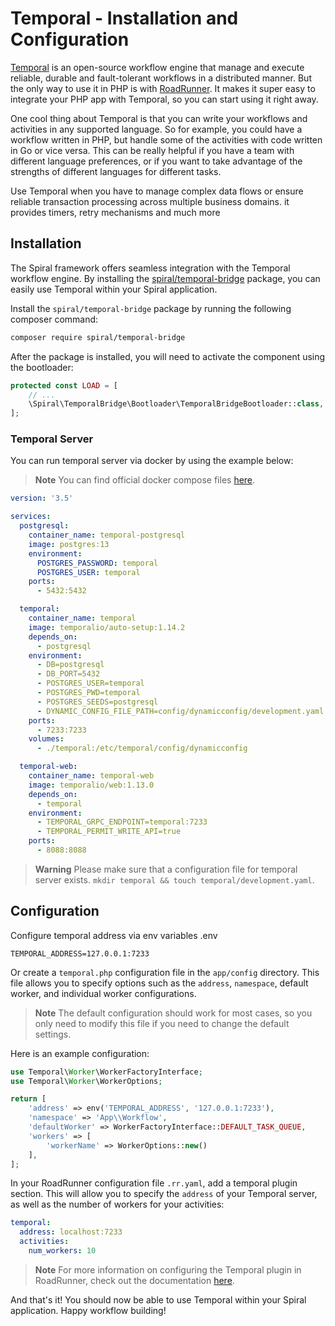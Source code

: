# Temporal - Installation and Configuration

[Temporal](https://temporal.io/) is an open-source workflow engine that manage and execute reliable, durable and
fault-tolerant workflows in a distributed manner. But the only way to use it in PHP is
with [RoadRunner](https://roadrunner.dev/docs/workflow-temporal). It makes it super easy to integrate your PHP app with
Temporal, so you can start using it right away.

One cool thing about Temporal is that you can write your workflows and activities in any supported language. So for
example, you could have a workflow written in PHP, but handle some of the activities with code written in Go or vice
versa. This can be really helpful if you have a team with different language preferences, or if you want to take
advantage of the strengths of different languages for different tasks.

Use Temporal when you have to manage complex data flows or ensure reliable transaction processing across multiple
business domains. it provides timers, retry mechanisms and much more

## Installation

The Spiral framework offers seamless integration with the Temporal workflow engine. By installing the
[spiral/temporal-bridge](https://github.com/spiral/temporal-bridge) package, you can easily use Temporal within your
Spiral application.

Install the `spiral/temporal-bridge` package by running the following composer command:

```bash
composer require spiral/temporal-bridge
```

After the package is installed, you will need to activate the component using the bootloader:

```php
protected const LOAD = [
    // ...
    \Spiral\TemporalBridge\Bootloader\TemporalBridgeBootloader::class,
];
```

### Temporal Server

You can run temporal server via docker by using the example below:

> **Note**
> You can find official docker compose files [here](https://github.com/temporalio/docker-compose).

```yaml
version: '3.5'

services:
  postgresql:
    container_name: temporal-postgresql
    image: postgres:13
    environment:
      POSTGRES_PASSWORD: temporal
      POSTGRES_USER: temporal
    ports:
      - 5432:5432

  temporal:
    container_name: temporal
    image: temporalio/auto-setup:1.14.2
    depends_on:
      - postgresql
    environment:
      - DB=postgresql
      - DB_PORT=5432
      - POSTGRES_USER=temporal
      - POSTGRES_PWD=temporal
      - POSTGRES_SEEDS=postgresql
      - DYNAMIC_CONFIG_FILE_PATH=config/dynamicconfig/development.yaml
    ports:
      - 7233:7233
    volumes:
      - ./temporal:/etc/temporal/config/dynamicconfig

  temporal-web:
    container_name: temporal-web
    image: temporalio/web:1.13.0
    depends_on:
      - temporal
    environment:
      - TEMPORAL_GRPC_ENDPOINT=temporal:7233
      - TEMPORAL_PERMIT_WRITE_API=true
    ports:
      - 8088:8088
```

> **Warning**
> Please make sure that a configuration file for temporal server
> exists. `mkdir temporal && touch temporal/development.yaml`.

## Configuration

Configure temporal address via env variables .env

```dotenv
TEMPORAL_ADDRESS=127.0.0.1:7233
```

Or create a `temporal.php` configuration file in the `app/config` directory. This file allows you to specify options such
as the `address`, `namespace`, default worker, and individual worker configurations.

> **Note**
> The default configuration should work for most cases, so you only need to modify this file if you need to change the
> default settings.

Here is an example configuration:

```php
use Temporal\Worker\WorkerFactoryInterface;
use Temporal\Worker\WorkerOptions;

return [
    'address' => env('TEMPORAL_ADDRESS', '127.0.0.1:7233'),
    'namespace' => 'App\\Workflow',
    'defaultWorker' => WorkerFactoryInterface::DEFAULT_TASK_QUEUE,
    'workers' => [
        'workerName' => WorkerOptions::new()
    ],
];
```

In your RoadRunner configuration file `.rr.yaml`, add a temporal plugin section. This will allow you to specify the
`address` of your Temporal server, as well as the number of workers for your activities:

```yaml
temporal:
  address: localhost:7233
  activities:
    num_workers: 10
```

> **Note**
> For more information on configuring the Temporal plugin in RoadRunner, check out the
> documentation [here](https://roadrunner.dev/docs/workflow-temporal).

And that's it! You should now be able to use Temporal within your Spiral application. Happy workflow building!